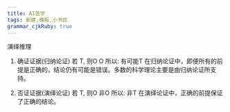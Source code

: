 ```yaml
---
title: AI哲学 
tags: 新建,模板,小书匠
grammar_cjkRuby: true
---
```


演绎推理

1. 确证证据(归纳论证)
若 T, 则O
O
所以: 有可能T
在归纳论证中，即便所有的前提是正确的，结论仍有可能是错误。多数的科学理论主要是由归纳论证所支持。

2. 否证证据(演绎论证)
若 T, 则O
非O
所以: 非T
在演绎论证中，正确的前提保证了正确的结论。

